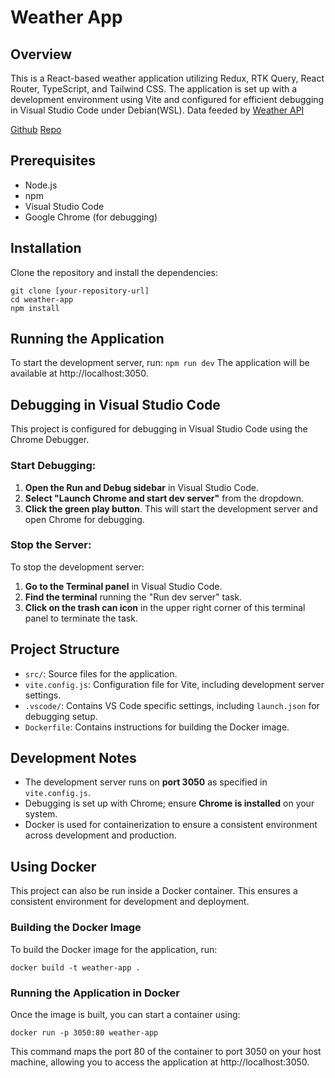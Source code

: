 # Weather App

## Overview

This is a React-based weather application utilizing Redux, RTK Query, React Router, TypeScript, and Tailwind CSS. The application is set up with a development environment using Vite and configured for efficient debugging in Visual Studio Code under Debian(WSL). 
Data feeded by [Weather API](https://openweathermap.org/api)

[Github](https://github.com/kristofkruller)
[Repo](https://github.com/kristofkruller/weather-app)

## Prerequisites

- Node.js
- npm
- Visual Studio Code
- Google Chrome (for debugging)

## Installation

Clone the repository and install the dependencies:
```
git clone [your-repository-url]
cd weather-app
npm install
```
## Running the Application

To start the development server, run:
`npm run dev`
The application will be available at http://localhost:3050.

## Debugging in Visual Studio Code

This project is configured for debugging in Visual Studio Code using the Chrome Debugger. 

### Start Debugging:

1. **Open the Run and Debug sidebar** in Visual Studio Code.
2. **Select "Launch Chrome and start dev server"** from the dropdown.
3. **Click the green play button**. This will start the development server and open Chrome for debugging.

### Stop the Server:

To stop the development server:

1. **Go to the Terminal panel** in Visual Studio Code.
2. **Find the terminal** running the "Run dev server" task.
3. **Click on the trash can icon** in the upper right corner of this terminal panel to terminate the task.

## Project Structure

- `src/`: Source files for the application.
- `vite.config.js`: Configuration file for Vite, including development server settings.
- `.vscode/`: Contains VS Code specific settings, including `launch.json` for debugging setup.
- `Dockerfile`: Contains instructions for building the Docker image.

## Development Notes

- The development server runs on **port 3050** as specified in `vite.config.js`.
- Debugging is set up with Chrome; ensure **Chrome is installed** on your system.
- Docker is used for containerization to ensure a consistent environment across development and production.

## Using Docker

This project can also be run inside a Docker container. This ensures a consistent environment for development and deployment.

### Building the Docker Image

To build the Docker image for the application, run:

`docker build -t weather-app .`

### Running the Application in Docker

Once the image is built, you can start a container using:

`docker run -p 3050:80 weather-app`

This command maps the port 80 of the container to port 3050 on your host machine, allowing you to access the application at http://localhost:3050.
